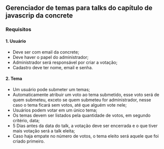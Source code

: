 ## Gerenciador de temas para talks do capítulo de javascrip da concrete

### Requisitos
#### 1. Usuário
* Deve ser com email da concrete;
* Deve haver o papel do administrador;
* Administrador será responsável por criar a votação;
* Cadastro deve ter nome, email e senha.
#### 2. Tema
* Um usuário pode submeter um temas;
* Automaticamente atribuir um voto ao tema submetido, esse voto será de quem submeteu, exceto se quem submeteu for administrador, nesse caso o tema ficará sem votos, até que alguém vote nele;
* Usuários podem votar em um único tema;
* Os temas devem ser listados pela quantidade de votos, em segundo critério, data;
* 5 Dias antes da data do talk, a votação deve ser encerrada e o que tiver mais votação será a talk eleita;
* Caso haja empate no número de votos, o tema eleito será aquele que foi criado primeiro.
